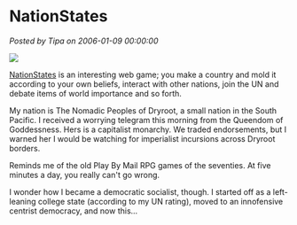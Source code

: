 # NationStates

*Posted by Tipa on 2006-01-09 00:00:00*

![](../images/dryroot.gif)

[NationStates](http://www.nationstates.net) is an interesting web game; you make a country and mold it according to your own beliefs, interact with other nations, join the UN and debate items of world importance and so forth.

My nation is The Nomadic Peoples of Dryroot, a small nation in the South Pacific. I received a worrying telegram this morning from the Queendom of Goddessness. Hers is a capitalist monarchy. We traded endorsements, but I warned her I would be watching for imperialist incursions across Dryroot borders.

Reminds me of the old Play By Mail RPG games of the seventies. At five minutes a day, you really can't go wrong.

I wonder how I became a democratic socialist, though. I started off as a left-leaning college state (according to my UN rating), moved to an innofensive centrist democracy, and now this...

